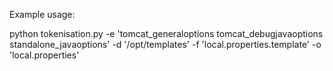 Example usage:

python tokenisation.py -e 'tomcat_generaloptions tomcat_debugjavaoptions standalone_javaoptions' -d '/opt/templates' -f 'local.properties.template' -o 'local.properties'